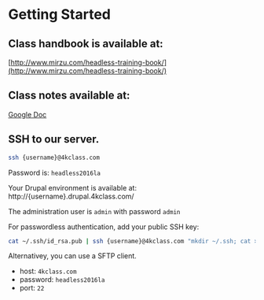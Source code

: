 # Getting Started

## Class handbook is available at:

[http://www.mirzu.com/headless-training-book/](http://www.mirzu.com/headless-training-book/)

## Class notes available at:

[Google Doc](http://bit.ly/1E25cDN)

## SSH to our server.

```bash
ssh {username}@4kclass.com
```

Password is: ```headless2016la```

Your Drupal environment is available at: http://{username}.drupal.4kclass.com/

The administration user is ```admin``` with password ```admin```

For passwordless authentication, add your public SSH key:

```bash
cat ~/.ssh/id_rsa.pub | ssh {username}@4kclass.com "mkdir ~/.ssh; cat >> ~/.ssh/authorized_keys"
```

Alternativey, you can use a SFTP client.

* host: `4kclass.com`
* password: `headless2016la`
* port: `22`
